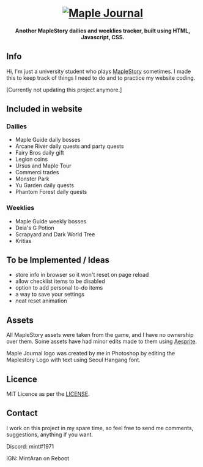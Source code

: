 <h1 align="center">
    <br>
    <a href="https://mtran-code.github.io/maplejournal/"><img src="https://mtran-code.github.io/maplejournal/assets/logo.png" alt="Maple Journal"></a>
</h1>
<h4 align="center">Another MapleStory dailies and weeklies tracker, built using HTML, Javascript, CSS.</h4>

## Info

Hi, I'm just a university student who plays [MapleStory](https://maplestory.nexon.net/) sometimes. I made this to keep track of things I need to do and to practice my website coding.

[Currently not updating this project anymore.]

## Included in website

### Dailies
- Maple Guide daily bosses
- Arcane River daily quests and party quests
- Fairy Bros daily gift
- Legion coins
- Ursus and Maple Tour
- Commerci trades
- Monster Park
- Yu Garden daily quests
- Phantom Forest daily quests

### Weeklies
- Maple Guide weekly bosses
- Deia's G Potion
- Scrapyard and Dark World Tree
- Kritias

## To be Implemented / Ideas
- store info in browser so it won't reset on page reload
- allow checklist items to be disabled
- option to add personal to-do items
- a way to save your settings
- neat reset animation

## Assets
All MapleStory assets were taken from the game, and I have no ownership over them.
Some assets have had minor edits made to them using [Aesprite](https://www.aseprite.org/).

Maple Journal logo was created by me in Photoshop by editing the Maplestory Logo with text using Seoul Hangang font.

## Licence
MIT Licence as per the [LICENSE](LICENSE).

## Contact
I work on this project in my spare time, so feel free to send me comments, suggestions, anything if you want.

Discord: mint#1971

IGN: MintAran on Reboot
